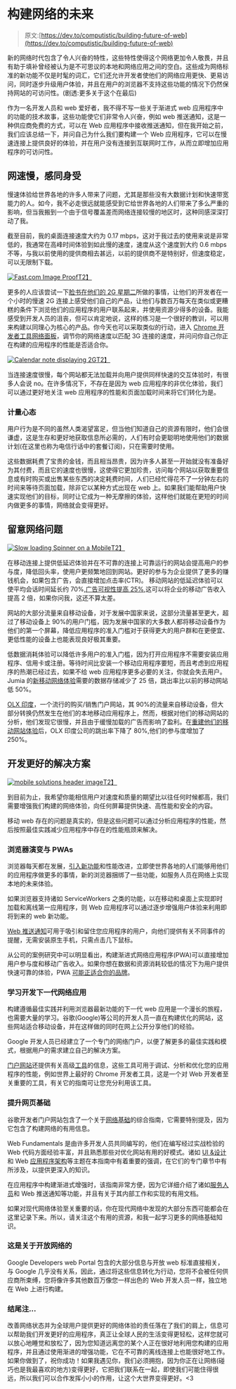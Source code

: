# 构建网络的未来

> 原文:[https://dev.to/computistic/building-future-of-web](https://dev.to/computistic/building-future-of-web)

新的网络时代包含了令人兴奋的特性，这些特性使得这个网络更加令人敬畏，并且有助于填补曾经被认为是不可思议的本地和网络应用之间的空白。这些成为网络标准的新功能不仅是时髦的词汇，它们还允许开发者使他们的网络应用更快、更易访问，同时逐步升级用户体验，并且在用户的浏览器不支持这些功能的情况下仍然保持网站的可访问性。(剧透:更多关于这个在最后)

作为一名开发人员和 web 爱好者，我不得不写一些关于渐进式 web 应用程序中的功能的技术故事，这些功能使它们非常令人兴奋，例如 web 推送通知，这是一种供应商免费的方式，可以在 Web 应用程序中接收推送通知，但在我开始之前，我们应该总结一下，并问自己为什么我们要构建一个 Web 应用程序，它可以在慢速连接上提供良好的体验，并在用户没有连接到互联网时工作，从而立即增加应用程序的可访问性。

## [](#slow-internet-and-empathy)网速慢，感同身受

慢速体验给世界各地的许多人带来了问题，尤其是那些没有大数据计划和快速带宽能力的人。如今，我不必走很远就能感受到它给世界各地的人们带来了多么严重的影响，但当我搬到一个由于信号覆盖差而网络连接较慢的地区时，这种同感深深打动了我。

截至目前，我的桌面连接速度大约为 0.17 mbps，这对于我过去的使用来说是非常低的，我通常在高峰时间体验到如此慢的速度，速度从这个速度到大约 0.6 mbps 不等，与我以前使用的提供商相去甚远，以前的提供商不是特别好，但速度稳定，可以无限制下载。

[![Fast.com Image Proof](../Images/d9e0762fee4054317d297506f9b31ec6.png)T2】](https://res.cloudinary.com/practicaldev/image/fetch/s--bAY4HevZ--/c_limit%2Cf_auto%2Cfl_progressive%2Cq_auto%2Cw_880/https://i.imgur.com/tt2wpRt.png)

更多的人应该尝试一下[脸书在他们的 2G 星期二](https://www.theverge.com/platform/amp/2015/10/28/9625062/facebook-2g-tuesdays-slow-internet-developing-world)所做的事情，让他们的开发者在一个小时的慢速 2G 连接上感受他们自己的产品，让他们与数百万每天在类似或更糟糕的条件下浏览他们的应用程序的用户联系起来，并使用资源少得多的设备。我能感受到开发人员的沮丧，但可以肯定地说，这样的练习是一个很好的教训，可以用来构建以同理心为核心的产品。你今天也可以采取类似的行动，进入 [Chrome 开发者工具网络面板](https://developers.google.com/web/tools/chrome-devtools/network-performance/resource-loading)，调节你的网络速度以匹配 3G 连接的速度，并问问你自己你正在构建的应用程序的性能是否适合你。

[![Calendar note displaying 2G](../Images/e2d71b838517d04139a6e8ef1e252358.png)T2】](https://res.cloudinary.com/practicaldev/image/fetch/s--yNT6aJ_N--/c_limit%2Cf_auto%2Cfl_progressive%2Cq_auto%2Cw_880/https://i.imgur.com/x6VI4u2.jpg)

当连接速度很慢，每个网站都无法加载并向用户提供同样快速的交互体验时，有很多人会说 no。在许多情况下，不存在是因为 web 应用程序的非优化体验，我们可以通过更好地关注 web 应用程序的性能和页面加载时间来将它们转化为是。

### [](#metered-mindset)计量心态

用户行为是不同的虽然人类渴望富足，但当他们知道自己的资源有限时，他们会很谦虚，这是生存和更好地获取信息所必需的，人们有时会更聪明地使用他们的数据计划(在这里也称为电信行话中的套餐订阅)，只在需要时使用。

这些数据耗费了宝贵的金钱，而且相当昂贵，因为许多人甚至一开始就没有准备好为其付费，而且它的速度也很慢，这使得它更加珍贵，访问每个网站以获取重要信息或有时购买或出售某些东西的决定耗费时间，人们已经忙得花不了一分钟左右的时间来等待页面加载，除非它以某种方式出现在 web 上。如果我们能帮助用户快速实现他们的目标，同时让它成为一种无摩擦的体验，这样他们就能在更短的时间内做更多的事情，网络就会变得更好。

## [](#being-mindful-of-web-issues)留意网络问题

[![Slow loading Spinner on a Mobile](../Images/f896f39fff81c2f6bdc585ec269d8c49.png)T2】](https://res.cloudinary.com/practicaldev/image/fetch/s--x6nO5nrj--/c_limit%2Cf_auto%2Cfl_progressive%2Cq_auto%2Cw_880/https://i.imgur.com/oAwkGqz.jpg)

在移动连接上提供低延迟体验并在不可靠的连接上可靠运行的网站会提高用户的参与度，降低回头率，使用户更频繁地回到网站。更好的参与为企业提供了更多的赚钱机会，如果包含广告，会直接增加点击率(CTR)。
移动网站的低延迟体验可以使平均会话时间延长约 70%[,广告可视性提高 25%](https://www.doubleclickbygoogle.com/articles/mobile-speed-matters/),这可以将企业的移动广告收入提高 2 倍，如果你问我，这还不算太差。

网站的大部分流量来自移动设备，对于发展中国家来说，这部分流量甚至更大，超过了移动设备上 90%的用户门槛，因为发展中国家的大多数人都将移动设备作为他们的第一个屏幕，降低应用程序的准入门槛对于获得更大的用户群和在更便宜、更低性能的设备上也能表现良好极其重要。

低数据消耗体验可以降低许多用户的准入门槛，因为打开应用程序不需要安装应用程序、信用卡或注册。等待时间比安装一个移动应用程序要短，而且考虑到应用程序的热潮已经过去，如果不给 web 应用程序更多必要的关注，你就会失去用户。Jumia 的[新移动网络体验](https://developers.google.com/web/showcase/2017/jumia)需要的数据存储减少了 25 倍，跳出率比以前的移动网站低 50%。

[OLX 印度](https://www.olx.in/)，一个流行的购买/销售门户网站，其 90%的流量来自移动设备，但大部分转换仍然发生在他们的本地移动应用程序上，然而，根据对他们的移动网站的分析，他们发现它很慢，并且由于缓慢加载的广告而影响了盈利。在[重建他们的移动网站体验](https://developers.google.com/web/showcase/2017/olx)后，OLX 印度公司的跳出率下降了 80%,他们的参与度增加了 250%。

## [](#developing-better-solutions)开发更好的解决方案

[![mobile solutions header image](../Images/3c95d5dfb627a3c1d40dcef6968b55b0.png)T2】](https://res.cloudinary.com/practicaldev/image/fetch/s--iOY6kis3--/c_limit%2Cf_auto%2Cfl_progressive%2Cq_auto%2Cw_880/https://i.imgur.com/ihaLzw6.png)

到目前为止，我希望你能相信用户对速度和质量的期望比以往任何时候都高，我们需要增强我们构建的网络体验，向任何屏幕提供快速、高性能和安全的内容。

移动 web 存在的问题是真实的，但是这些问题可以通过分析应用程序的性能，然后按照最佳实践减少应用程序中存在的性能瓶颈来解决。

### [](#browser-evolution-and-pwas)浏览器演变与 PWAs

浏览器每天都在发展，[引入新功能](https://developers.google.com/web/updates/)和性能改进，立即使世界各地的人们能够用他们的应用程序做更多的事情，新的浏览器捆绑了一些功能，如服务人员在网络上实现本地的未来体验。

如果浏览器支持诸如 ServiceWorkers 之类的功能，以在移动和桌面上实现即时加载和离线第一应用程序，则 Web 应用程序可以通过逐步增强用户体验来利用即将到来的 web 新功能。

[Web 推送通知](https://developers.google.com/web/fundamentals/engage-and-retain/push-notifications/)可用于吸引和留住您应用程序的用户，向他们提供有关不同事件的提醒，无需安装原生手机，只需点击几下鼠标。

从公司的案例研究中可以明显看出，构建渐进式网络应用程序(PWA)可以直接增加用户参与度和移动广告收入。如果你想在数据和资源消耗较低的情况下为用户提供快速可靠的体验，PWA [可能正适合你的品牌](https://www.thinkwithgoogle.com/marketing-resources/experience-design/progressive-web-apps-benefit-brands/)。

### [](#learning-to-develop-next-generation-web-apps)学习开发下一代网络应用

构建遵循最佳实践并利用浏览器最新功能的下一代 web 应用是一个漫长的旅程，也需要大量的学习。谷歌(Google)等公司的开发人员一直在构建优化的网站，这些网站适合移动设备，并在这样做的同时在网上公开分享他们的经验。

Google 开发人员已经建立了一个专门的网络门户，以便了解更多的最佳实践和模式，根据用户的需求建立自己的解决方案。

[门户网站](https://developers.google.com/web/)还提供有关高级[工具](https://developers.google.com/web/tools/)的信息，这些工具可用于调试、分析和优化您的应用程序的性能，例如世界上最好的 Chrome 开发者工具，这是一个对 Web 开发者至关重要的工具，有关它的指南可让您充分利用该工具。

### [](#improving-on-the-fundamentals-of-web)提升网页基础

谷歌开发者门户网站包含了一个关于[网络基础](https://developers.google.com/web/fundamentals/)的综合指南，它需要特别提及，因为它包含了构建网络的有用信息。

Web Fundamentals 是由许多开发人员共同编写的，他们在编写经过实战检验的 Web 代码方面经验丰富，并且熟悉那些对优化网站有用的好模式。诸如 [UI &设计](https://developers.google.com/web/fundamentals/design-and-ui/)和 Web [应用程序架构](https://developers.google.com/web/fundamentals/architecture/app-shell)等主题在本指南中有着重要的强调，在它们的专门章节中有所涉及，以提供更深入的知识。

在应用程序中构建渐进式增强时，该指南非常方便，因为它详细介绍了诸如[服务人员](https://developers.google.com/web/fundamentals/getting-started/primers/service-workers)和 Web 推送通知等功能，并且有关于其内部工作和实现的有用文档。

如果对现代网络体验至关重要的话，你在现代网络中发现的大部分东西可能都会在这里记录下来。所以，请关注这个有用的资源，和我一起学习更多的网络基础知识。

### [](#this-is-about-open-web)这是关于开放网络的

Google Developers web Portal 包含的大部分信息与开放 web 标准直接相关，与 Google 几乎没有关系，因此，通过将这些信息转化为行动，您将不会被任何供应商所束缚，您将像许多其他数百万像您一样出色的 Web 开发人员一样，独立地在 Web 上进行构建。

### [](#ending-note)结尾注...

改善网络状态并为全球用户提供更好的网络体验的责任落在了我们的肩上，信息可以帮助我们开发更好的应用程序，真正让全球人民的生活变得更轻松，这样您就可以放心地睡觉和放松了，因为您知道远离您的某个人正在很好地利用您构建的应用程序，并且通过使用渐进的增强功能，它在不可靠的离线连接上也能很好地工作。如果你做到了，祝你成功！如果我遇见你，我们必须拥抱，因为你正在让网络(碰巧也是我最喜欢的地方)变得更好，它把我们联系在一起，即使我们可能住得很远，所以我们可以合作发挥小小的作用，让这个大世界变得更好。<3